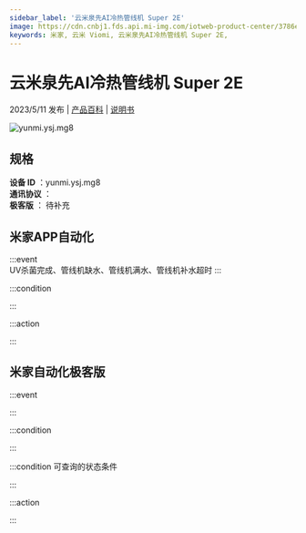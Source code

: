 ```yaml
---
sidebar_label: '云米泉先AI冷热管线机 Super 2E'
image: https://cdn.cnbj1.fds.api.mi-img.com/iotweb-product-center/3786e69fbadecf4da6a8cb224700ab8d_1681980192180.png?GalaxyAccessKeyId=AKVGLQWBOVIRQ3XLEW&Expires=9223372036854775807&Signature=gsTEu9hC5CUi3ZJY3IAofFcrg5M=
keywords: 米家, 云米 Viomi, 云米泉先AI冷热管线机 Super 2E, 
---
```

# 云米泉先AI冷热管线机 Super 2E

2023/5/11 发布 | [产品百科](https://home.mi.com/webapp/content/baike/product/index.html?model=yunmi.ysj.mg8/) | [说明书](https://home.mi.com/views/introduction.html?model=yunmi.ysj.mg8&region=cn)

![yunmi.ysj.mg8](https://cdn.cnbj1.fds.api.mi-img.com/iotweb-product-center/3786e69fbadecf4da6a8cb224700ab8d_1681980192180.png?GalaxyAccessKeyId=AKVGLQWBOVIRQ3XLEW&Expires=9223372036854775807&Signature=gsTEu9hC5CUi3ZJY3IAofFcrg5M=)

## 规格  
> 
**设备 ID** ：yunmi.ysj.mg8  
**通讯协议** ：  
**极客版**  ： 待补充 


## 米家APP自动化  

:::event  
UV杀菌完成、管线机缺水、管线机满水、管线机补水超时
:::

:::condition  

:::

:::action   

:::

## 米家自动化极客版  

:::event  

:::

:::condition  

:::

:::condition 可查询的状态条件  

:::

:::action  

:::

        
